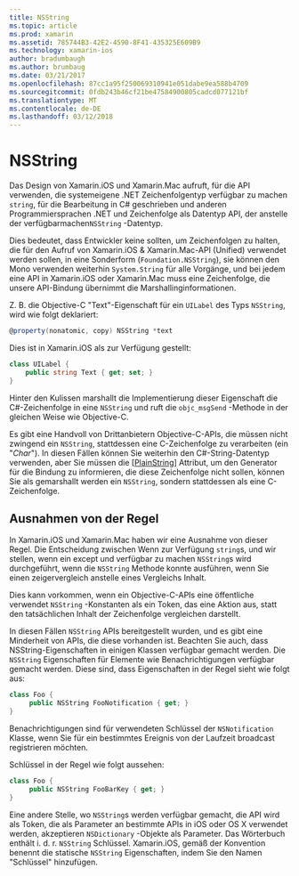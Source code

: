 ```yaml
---
title: NSString
ms.topic: article
ms.prod: xamarin
ms.assetid: 785744B3-42E2-4590-8F41-435325E609B9
ms.technology: xamarin-ios
author: bradumbaugh
ms.author: brumbaug
ms.date: 03/21/2017
ms.openlocfilehash: 87cc1a95f250069310941e051dabe9ea588b4709
ms.sourcegitcommit: 0fdb243b46cf21be47584900805cadcd077121bf
ms.translationtype: MT
ms.contentlocale: de-DE
ms.lasthandoff: 03/12/2018
---
```

# <a name="nsstring"></a>NSString

Das Design von Xamarin.iOS und Xamarin.Mac aufruft, für die API verwenden, die systemeigene .NET Zeichenfolgentyp verfügbar zu machen `string`, für die Bearbeitung in C# geschrieben und anderen Programmiersprachen .NET und Zeichenfolge als Datentyp API, der anstelle der verfügbarmachen`NSString` -Datentyp.


Dies bedeutet, dass Entwickler keine sollten, um Zeichenfolgen zu halten, die für den Aufruf von Xamarin.iOS & Xamarin.Mac-API (Unified) verwendet werden sollen, in eine Sonderform (`Foundation.NSString`), sie können den Mono verwenden weiterhin `System.String` für alle Vorgänge, und bei jedem eine API in Xamarin.iOS oder Xamarin.Mac muss eine Zeichenfolge, die unsere API-Bindung übernimmt die Marshallinginformationen.

Z. B. die Objective-C "Text"-Eigenschaft für ein `UILabel` des Typs `NSString`, wird wie folgt deklariert:

```csharp
@property(nonatomic, copy) NSString *text
```

Dies ist in Xamarin.iOS als zur Verfügung gestellt:

```csharp
class UILabel {
    public string Text { get; set; }
}
```

Hinter den Kulissen marshallt die Implementierung dieser Eigenschaft die C#-Zeichenfolge in eine `NSString` und ruft die `objc_msgSend` -Methode in der gleichen Weise wie Objective-C.

Es gibt eine Handvoll von Drittanbietern Objective-C-APIs, die müssen nicht zwingend ein `NSString`, stattdessen eine C-Zeichenfolge zu verarbeiten (ein "*Char*"). In diesen Fällen können Sie weiterhin den C#-String-Datentyp verwenden, aber Sie müssen die [[PlainString]](~/cross-platform/macios/binding/objective-c-libraries.md) Attribut, um den Generator für die Bindung zu informieren, die diese Zeichenfolge nicht sollen, können Sie als gemarshallt werden ein `NSString`, sondern stattdessen als eine C-Zeichenfolge.

 <a name="Exceptions_to_the_Rule" />


## <a name="exceptions-to-the-rule"></a>Ausnahmen von der Regel

In Xamarin.iOS und Xamarin.Mac haben wir eine Ausnahme von dieser Regel. Die Entscheidung zwischen Wenn zur Verfügung `string`s, und wir stellen, wenn ein except und verfügbar zu machen `NSString`s wird durchgeführt, wenn die `NSString` Methode konnte ausführen, wenn Sie einen zeigervergleich anstelle eines Vergleichs Inhalt.


Dies kann vorkommen, wenn ein Objective-C-APIs eine öffentliche verwendet `NSString` -Konstanten als ein Token, das eine Aktion aus, statt den tatsächlichen Inhalt der Zeichenfolge vergleichen darstellt.


In diesen Fällen `NSString` APIs bereitgestellt wurden, und es gibt eine Minderheit von APIs, die diese vorhanden ist. Beachten Sie auch, dass NSString-Eigenschaften in einigen Klassen verfügbar gemacht werden. Die `NSString` Eigenschaften für Elemente wie Benachrichtigungen verfügbar gemacht werden. Diese sind, dass Eigenschaften in der Regel sieht wie folgt aus:

```csharp
class Foo {
     public NSString FooNotification { get; }
}
```

Benachrichtigungen sind für verwendeten Schlüssel der `NSNotification` Klasse, wenn Sie für ein bestimmtes Ereignis von der Laufzeit broadcast registrieren möchten.

Schlüssel in der Regel wie folgt aussehen:

```csharp
class Foo {
     public NSString FooBarKey { get; }
}
```

Eine andere Stelle, wo `NSString`s werden verfügbar gemacht, die API wird als Token, die als Parameter an bestimmte APIs in iOS oder OS X verwendet werden, akzeptieren `NSDictionary` -Objekte als Parameter. Das Wörterbuch enthält i. d. r. `NSString` Schlüssel. Xamarin.iOS, gemäß der Konvention benennt die statische `NSString` Eigenschaften, indem Sie den Namen "Schlüssel" hinzufügen.

